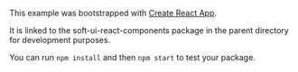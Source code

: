 This example was bootstrapped with [Create React App](https://github.com/facebook/create-react-app).

It is linked to the soft-ui-react-components package in the parent directory for development purposes.

You can run `npm install` and then `npm start` to test your package.
